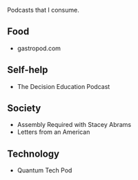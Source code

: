 Podcasts that I consume.

## Food
- gastropod.com

## Self-help
- The Decision Education Podcast

## Society
- Assembly Required with Stacey Abrams
- Letters from an American

## Technology
- Quantum Tech Pod